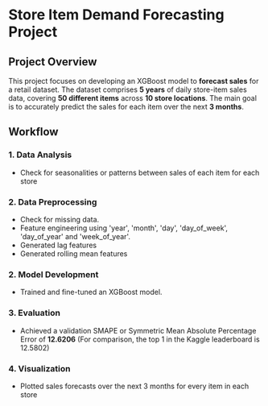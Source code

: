 # **Store Item Demand Forecasting Project**

## **Project Overview**

This project focuses on developing an XGBoost model to **forecast sales** for a retail dataset. The dataset comprises **5 years** of daily store-item sales data, covering **50 different items** across **10 store locations**. The main goal is to accurately predict the sales for each item over the next **3 months**.

## **Workflow**

### **1. Data Analysis**
- Check for seasonalities or patterns between sales of each item for each store

### **2. Data Preprocessing**
- Check for missing data.
- Feature engineering using 'year', 'month', 'day', 'day_of_week', 'day_of_year' and 'week_of_year'.
- Generated lag features
- Generated rolling mean features

### **2. Model Development**
- Trained and fine-tuned an XGBoost model.

### **3. Evaluation**
- Achieved a validation SMAPE or Symmetric Mean Absolute Percentage Error of **12.6206** (For comparison, the top 1 in the Kaggle leaderboard is 12.5802)

### **4. Visualization**
- Plotted sales forecasts over the next 3 months for every item in each store
